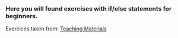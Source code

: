 ### Here you will found exercises with if/else statements for beginners.


Exercices taken from: [Teaching Materials](https://www.teaching-materials.org/)
